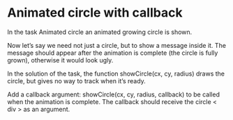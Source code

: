 # Animated circle with callback

In the task Animated circle an animated growing circle is shown.

Now let’s say we need not just a circle, but to show a message inside it. The message should appear after the animation is complete (the circle is fully grown), otherwise it would look ugly.

In the solution of the task, the function showCircle(cx, cy, radius) draws the circle, but gives no way to track when it’s ready.

Add a callback argument: showCircle(cx, cy, radius, callback) to be called when the animation is complete. The callback should receive the circle < div > as an argument.
